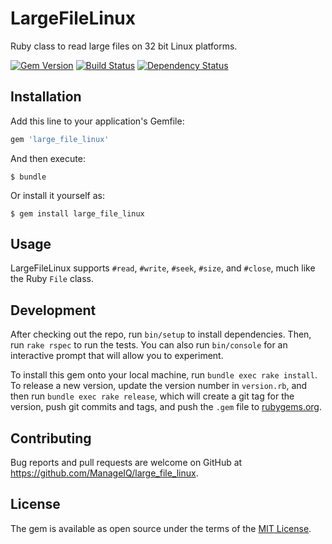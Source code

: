 # LargeFileLinux

Ruby class to read large files on 32 bit Linux platforms.

[![Gem Version](https://badge.fury.io/rb/large_file_linux.svg)](http://badge.fury.io/rb/large_file_linux)
[![Build Status](https://travis-ci.org/ManageIQ/large_file_linux.svg)](https://travis-ci.org/ManageIQ/large_file_linux)
[![Dependency Status](https://gemnasium.com/ManageIQ/large_file_linux.svg)](https://gemnasium.com/ManageIQ/large_file_linux)

## Installation

Add this line to your application's Gemfile:

```ruby
gem 'large_file_linux'
```

And then execute:

    $ bundle

Or install it yourself as:

    $ gem install large_file_linux

## Usage

LargeFileLinux supports `#read`, `#write`, `#seek`, `#size`, and `#close`, much
like the Ruby `File` class.

## Development

After checking out the repo, run `bin/setup` to install dependencies. Then, run `rake rspec` to run the tests. You can also run `bin/console` for an interactive prompt that will allow you to experiment.

To install this gem onto your local machine, run `bundle exec rake install`. To release a new version, update the version number in `version.rb`, and then run `bundle exec rake release`, which will create a git tag for the version, push git commits and tags, and push the `.gem` file to [rubygems.org](https://rubygems.org).

## Contributing

Bug reports and pull requests are welcome on GitHub at https://github.com/ManageIQ/large_file_linux.

## License

The gem is available as open source under the terms of the [MIT License](http://opensource.org/licenses/MIT).

